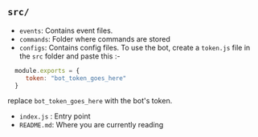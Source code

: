 ## `src/`

- `events`: Contains event files.
- `commands`: Folder where commands are stored
- `configs`: Contains config files. To use the bot, create a `token.js` file in the `src` folder and paste this :-

```js
  module.exports = {
     token: "bot_token_goes_here"
  }
```

replace `bot_token_goes_here` with the bot's token.

 - `index.js` : Entry point
 - `README.md`: Where you are currently reading
